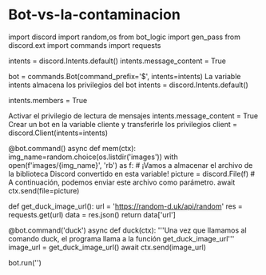 # Bot-vs-la-contaminacion
import discord
import random,os
from bot_logic import gen_pass
from discord.ext import commands
import requests

intents = discord.Intents.default()
intents.message_content = True

bot = commands.Bot(command_prefix='$', intents=intents)
La variable intents almacena los privilegios del bot
intents = discord.Intents.default()

intents.members = True

Activar el privilegio de lectura de mensajes
intents.message_content = True
Crear un bot en la variable cliente y transferirle los privilegios
client = discord.Client(intents=intents)



@bot.command()
async def mem(ctx):
    img_name=random.choice(os.listdir('images'))
    with open(f'images/{img_name}', 'rb') as f:
        # ¡Vamos a almacenar el archivo de la biblioteca Discord convertido en esta variable!
        picture = discord.File(f)
    # A continuación, podemos enviar este archivo como parámetro.
    await ctx.send(file=picture)




def get_duck_image_url():
    url = 'https://random-d.uk/api/random'
    res = requests.get(url)
    data = res.json()
    return data['url']

@bot.command('duck')
async def duck(ctx):
    '''Una vez que llamamos al comando duck, 
    el programa llama a la función get_duck_image_url'''
    image_url = get_duck_image_url()
    await ctx.send(image_url)

bot.run('')
